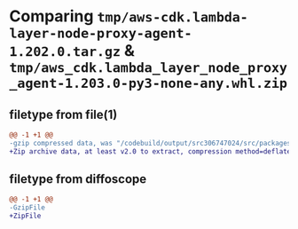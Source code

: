 # Comparing `tmp/aws-cdk.lambda-layer-node-proxy-agent-1.202.0.tar.gz` & `tmp/aws_cdk.lambda_layer_node_proxy_agent-1.203.0-py3-none-any.whl.zip`

## filetype from file(1)

```diff
@@ -1 +1 @@
-gzip compressed data, was "/codebuild/output/src306747024/src/packages/@aws-cdk/lambda-layer-node-proxy-agent/dist/python/aws-cdk.lambda-layer-node-proxy-", last modified: Fri May 19 23:15:14 2023, max compression
+Zip archive data, at least v2.0 to extract, compression method=deflate
```

## filetype from diffoscope

```diff
@@ -1 +1 @@
-GzipFile
+ZipFile
```

